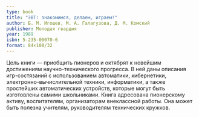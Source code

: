 ```yaml
---
type: book
title: "ЭВТ: знакомимся, делаем, играем!"
author: Б. М. Игошев, М. А. Галагузова, Д. М. Комский
publisher: Молодая гвардия
year: 1989
isbn: 5-235-00070-6
format: 84×108/32
---
```


Цель книги — приобщить пионеров и октябрят к новейшим достижениям научно-технического прогресса. В ней даны описания игр-состязаний с использованием автоматики, кибернетики, электронно-вычислительной техники, информатики, а также простейших автоматических устройств, которые могут быть изготовлены самими школьниками. Книга адресована пионерскому активу, воспитателям, организаторам внеклассной работы. Она может быть полезна учителям, руководителям технических кружков.
